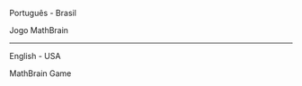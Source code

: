 Português - Brasil

Jogo MathBrain

--------------------------------------------------------------

English - USA

MathBrain Game